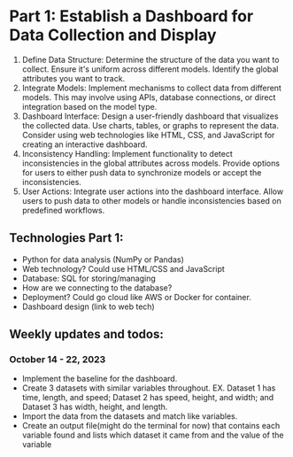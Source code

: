 # Part 1: Establish a Dashboard for Data Collection and Display

1.	Define Data Structure: Determine the structure of the data you want to collect. Ensure it's uniform across different models. Identify the global attributes you want to track.
2.	Integrate Models: Implement mechanisms to collect data from different models. This may involve using APIs, database connections, or direct integration based on the model type.
3.	Dashboard Interface: Design a user-friendly dashboard that visualizes the collected data. Use charts, tables, or graphs to represent the data. Consider using web technologies like HTML, CSS, and JavaScript for creating an interactive dashboard.
4.	Inconsistency Handling: Implement functionality to detect inconsistencies in the global attributes across models. Provide options for users to either push data to synchronize models or accept the inconsistencies.
5.	User Actions: Integrate user actions into the dashboard interface. Allow users to push data to other models or handle inconsistencies based on predefined workflows.

## Technologies Part 1: 

-	Python for data analysis (NumPy or Pandas)
-	Web technology? Could use HTML/CSS and JavaScript
-	Database: SQL for storing/managing
-	How are we connecting to the database? 
-	Deployment? Could go cloud like AWS or Docker for container.
-	Dashboard design (link to web tech) 

## Weekly updates and todos:

### October 14 - 22, 2023

-   Implement the baseline for the dashboard. 
-   Create 3 datasets with similar variables throughout. EX. Dataset 1 has time, length, and speed; Dataset 2 has speed, height, and width; and Dataset 3 has width, height, and length. 
-   Import the data from the datasets and match like variables. 
-   Create an output file(might do the terminal for now) that contains each variable found and lists which dataset it came from and the value of the variable